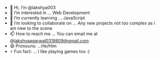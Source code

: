 - 👋 Hi, I’m @lakshya003
- 👀 I’m interested in ... Web Development
- 🌱 I’m currently learning ... JavaScript
- 💞️ I’m looking to collaborate on ... Any new projects not too complex as i am new to the scene
- 📫 How to reach me ... You can email me at @lakshyaagarwal0318609@gmail.com
- 😄 Pronouns: ...He/Him
- ⚡ Fun fact: ... I like playing games too :)

<!---
lakshya003/lakshya003 is a ✨ special ✨ repository because its `README.md` (this file) appears on your GitHub profile.
You can click the Preview link to take a look at your changes.
--->
